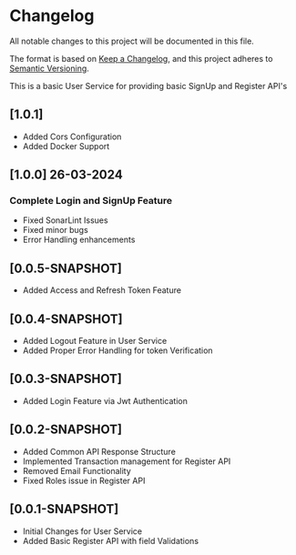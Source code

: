 <!-- markdownlint-disable-file no-duplicate-header -->

# Changelog

All notable changes to this project will be documented in this file.

The format is based on [Keep a Changelog](https://keepachangelog.com/en/1.0.0/),
and this project adheres to [Semantic Versioning](https://semver.org/spec/v2.0.0.html).

This is a basic User Service for providing basic SignUp and Register API's

## [1.0.1]

- Added Cors Configuration
- Added Docker Support

## [1.0.0] 26-03-2024

### Complete Login and SignUp Feature

- Fixed SonarLint Issues
- Fixed minor bugs
- Error Handling enhancements

## [0.0.5-SNAPSHOT]

- Added Access and Refresh Token Feature

## [0.0.4-SNAPSHOT]

- Added Logout Feature in User Service
- Added Proper Error Handling for token Verification

## [0.0.3-SNAPSHOT]

- Added Login Feature via Jwt Authentication

## [0.0.2-SNAPSHOT]

- Added Common API Response Structure
- Implemented Transaction management for Register API
- Removed Email Functionality
- Fixed Roles issue in Register API

## [0.0.1-SNAPSHOT]

- Initial Changes for User Service
- Added Basic Register API with field Validations
